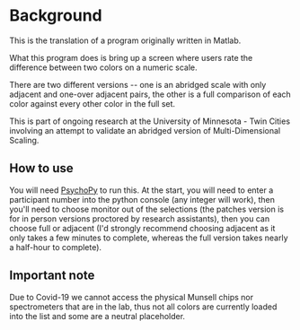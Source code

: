 # Background
This is the translation of a program originally written in Matlab.

What this program does is bring up a screen where users rate the difference between two colors on a numeric scale.

There are two different versions -- one is an abridged scale with only adjacent and one-over adjacent pairs, the other is a full comparison of each color against every other color in the full set.

This is part of ongoing research at the University of Minnesota - Twin Cities involving an attempt to validate an abridged version of Multi-Dimensional Scaling.

## How to use
You will need [PsychoPy](https://www.psychopy.org/download.html) to run this. At the start, you will need to enter a participant number into the python console (any integer will work), then you'll need to choose monitor out of the selections (the patches version is for in person versions proctored by research assistants), then you can choose full or adjacent (I'd strongly recommend choosing adjacent as it only takes a few minutes to complete, whereas the full version takes nearly a half-hour to complete).

## Important note
Due to Covid-19 we cannot access the physical Munsell chips nor spectrometers that are in the lab, thus not all colors are currently loaded into the list and some are a neutral placeholder.

